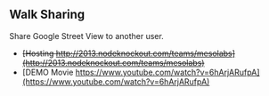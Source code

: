 ## Walk Sharing

Share Google Street View to another user.

- ~~[Hosting http://2013.nodeknockout.com/teams/mesolabs](http://2013.nodeknockout.com/teams/mesolabs)~~
- [DEMO Movie https://www.youtube.com/watch?v=6hArjARufpA](https://www.youtube.com/watch?v=6hArjARufpA)
